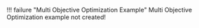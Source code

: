 !!! failure "Multi Objective Optimization Example"
    Multi Objective Optimization example not created!